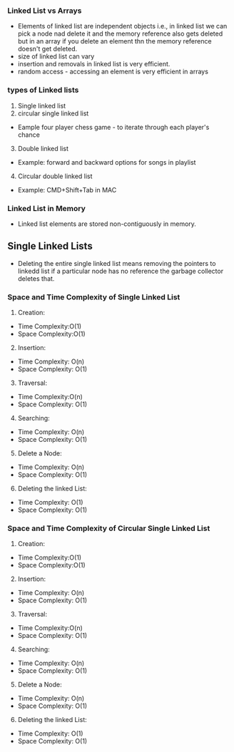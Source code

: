 ### Linked List vs Arrays
- Elements of linked list are independent objects i.e., in linked list we can pick a node nad delete it and the memory reference also gets deleted but in an array if you delete an element thn the memory reference doesn't get deleted.
- size of linked list can vary
- insertion and removals in linked  list is very efficient.
- random access - accessing an element is very efficient in arrays

### types of Linked lists
1. Single linked list
2. circular single linked list
- Eample four player chess game - to iterate through each player's chance
3. Double linked list
- Example: forward and backward options for songs in playlist
4. Circular double linked list
- Example: CMD+Shift+Tab in MAC

### Linked List in Memory
- Linked list elements are stored non-contiguously in memory.

## Single Linked Lists

- Deleting the entire single linked list means removing the pointers to linkedd list if a particular node has no reference the garbage collector deletes that.

### Space and Time Complexity of Single Linked List

1. Creation:

- Time Complexity:O(1)
- Space Complexity:O(1)

2. Insertion:

- Time Complexity: O(n)
- Space Complexity: O(1)

3. Traversal:

- Time Complexity:O(n)
- Space Complexity: O(1)

4. Searching:

- Time Complexity: O(n)
- Space Complexity: O(1)

5. Delete a Node:

- Time Complexity: O(n)
- Space Complexity: O(1)

6. Deleting the linked List:

- Time Complexity: O(1)
- Space Complexity: O(1)



### Space and Time Complexity of Circular Single Linked List

1. Creation:

- Time Complexity:O(1)
- Space Complexity:O(1)

2. Insertion:

- Time Complexity: O(n)
- Space Complexity: O(1)

3. Traversal:

- Time Complexity:O(n)
- Space Complexity: O(1)

4. Searching:

- Time Complexity: O(n)
- Space Complexity: O(1)

5. Delete a Node:

- Time Complexity: O(n)
- Space Complexity: O(1)

6. Deleting the linked List:

- Time Complexity: O(1)
- Space Complexity: O(1)